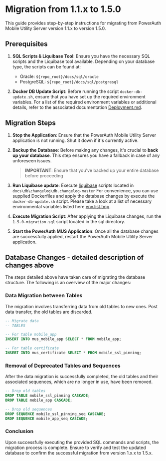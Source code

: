 # Migration from 1.1.x to 1.5.0

This guide provides step-by-step instructions for migrating from PowerAuth Mobile Utility Server version 1.1.x to
version 1.5.0.

## Prerequisites

1. **SQL Scripts & Liquibase Tool**: Ensure you have the necessary SQL scripts and the Liquibase tool available.
   Depending on your database type, the scripts can be found at:

    - Oracle: `${repo_root}/docs/sql/oracle`
    - PostgreSQL: `${repo_root}/docs/sql/postgresql`


2. **Docker DB Update Script**: Before running the script `docker-db-update.sh`, ensure that you have set up the
   required environment variables. For a list of the required environment variables or additional details, refer to the
   associated documentation [Deployment.md](Deployment.md).

## Migration Steps

1. **Stop the Application**: Ensure that the PowerAuth Mobile Utility Server application is not running. Shut it down if
   it's currently active.


2. **Backup the Database**: Before making any changes, it's crucial to **back up your database**. This step ensures you have
   a fallback in case of any unforeseen issues.

   > **IMPORTANT**: Ensure that you've backed up your entire database before proceeding


3. **Run Liquibase update**:  Execute [liquibase](https://www.liquibase.com/download) scripts located in `docs\db\changelog\db.changelog-master` For convenience, you can use supplied Dockerfiles and apply the database changes by execute the `docker-db-update.sh` script.
   Please take a look at a list of necessary environmental variables listed
   here [env.list.tmp](../deploy/env.list.tmp).


4. **Execute Migration Script**: After applying the Liquibase changes, run the `1.5.0-migration.sql` script
   located in the sql directory.


5. **Start the PowerAuth MUS Application**: Once all the database changes are successfully applied, restart the
   PowerAuth Mobile Utility Server application.

## Database Changes - detailed description of changes above

The steps detailed above have taken care of migrating the database structure. The following is an overview of the major
changes:


### Data Migration between Tables

The migration involves transferring data from old tables to new ones. Post data transfer, the old tables are discarded.

```sql
-- Migrate data
-- TABLES

-- For table mobile_app
INSERT INTO mus_mobile_app SELECT * FROM mobile_app;

-- For table certificate
INSERT INTO mus_certificate SELECT * FROM mobile_ssl_pinning;
```

### Removal of Deprecated Tables and Sequences

After the data migration is successfully completed, the old tables and their associated sequences, which are no longer
in use, have been removed.

```sql
-- Drop old tables
DROP TABLE mobile_ssl_pinning CASCADE;
DROP TABLE mobile_app CASCADE;

-- Drop old sequences
DROP SEQUENCE mobile_ssl_pinning_seq CASCADE;
DROP SEQUENCE mobile_app_seq CASCADE;
```

### Conclusion

Upon successfully executing the provided SQL commands and scripts, the migration process is complete. Ensure to verify
and test the updated database to confirm the successful migration from version 1.x.x to 1.5.x.